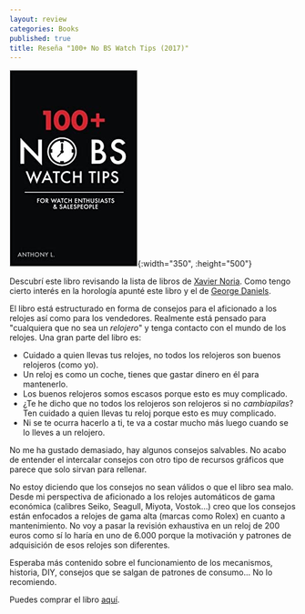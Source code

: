 ```yaml
---
layout: review
categories: Books
published: true
title: Reseña "100+ No BS Watch Tips (2017)"
---
```

![](/assets/100nobswatchtipsforwatchenthusiastssalespeople.jpg){:width="350", :height="500"}

Descubrí este libro revisando la lista de libros de [Xavier Noria](https://hashref.com/reading). Como tengo cierto interés en la horología apunté este libro y el de [George Daniels](https://www.amazon.es/Watchmaking-George-Daniels/dp/0856677043).

El libro está estructurado en forma de consejos para el aficionado a los relojes así como para los vendedores. Realmente está pensado para "cualquiera que no sea un _relojero_" y tenga contacto con el mundo de los relojes. Una gran parte del libro es:

- Cuidado a quien llevas tus relojes, no todos los relojeros son buenos relojeros (como yo).
- Un reloj es como un coche, tienes que gastar dinero en él para mantenerlo.
- Los buenos relojeros somos escasos porque esto es muy complicado.
- ¿Te he dicho que no todos los relojeros son relojeros si no _cambiapilas_? Ten cuidado a quien llevas tu reloj porque esto es muy complicado.
- Ni se te ocurra hacerlo a ti, te va a costar mucho más luego cuando se lo lleves a un relojero.

No me ha gustado demasiado, hay algunos consejos salvables. No acabo de entender el intercalar consejos con otro tipo de recursos gráficos que parece que solo sirvan para rellenar.

No estoy diciendo que los consejos no sean válidos o que el libro sea malo. Desde mi perspectiva de aficionado a los relojes automáticos de gama económica (calibres Seiko, Seagull, Miyota, Vostok...) creo que los consejos están enfocados a relojes de gama alta (marcas como Rolex) en cuanto a mantenimiento. No voy a pasar la revisión exhaustiva en un reloj de 200 euros como sí lo haría en uno de 6.000 porque la motivación y patrones de adquisición de esos relojes son diferentes.

Esperaba más contenido sobre el funcionamiento de los mecanismos, historia, DIY, consejos que se salgan de patrones de consumo... No lo recomiendo.

Puedes comprar el libro [aquí](https://amazon.es/dp/1537398792).
